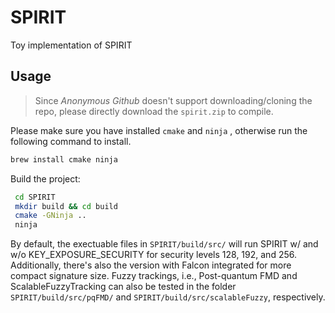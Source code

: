 # SPIRIT
Toy implementation of SPIRIT

## Usage
> Since _Anonymous Github_ doesn't support downloading/cloning the repo, please directly download the `spirit.zip` to compile.

Please make sure you have installed `cmake` and `ninja` , otherwise run the following command to install.
```bash
brew install cmake ninja
```


Build the project:
```bash
 cd SPIRIT
 mkdir build && cd build
 cmake -GNinja ..
 ninja
```

By default, the exectuable files in `SPIRIT/build/src/` will run $\mathsf{SPIRIT}$ w/ and w/o KEY_EXPOSURE_SECURITY for security levels 128, 192, and 256. Additionally, there's also the version with Falcon integrated for more compact signature size. Fuzzy trackings, i.e., Post-quantum FMD and ScalableFuzzyTracking can also be tested in the folder `SPIRIT/build/src/pqFMD/` and `SPIRIT/build/src/scalableFuzzy`, respectively.
